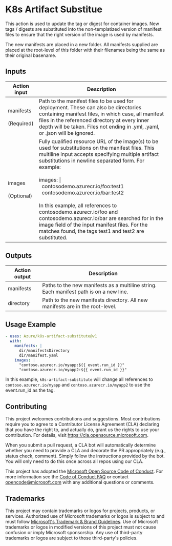 # K8s Artifact Substitue

This action is used to update the tag or digest for container images. New tags / digests are substituted into the non-templatized version of manifest files to ensure that the right version of the image is used by manifests.

The new manifests are placed in a new folder. All manifests supplied are placed at the root-level of this folder with their filenames being the same as their original basename.

## Inputs

<table>
  <thead>
    <tr>
      <th>Action input</th>
      <th>Description</th>
    </tr>
  </thead>
  <tr>
    <td>manifests </br></br>(Required)</td>
    <td>Path to the manifest files to be used for deployment. These can also be directories containing manifest files, in which case, all manifest files in the referenced directory at every inner depth will be taken. Files not ending in .yml, .yaml, or .json will be ignored.</td>
  </tr>  
  <tr>
    <td>images </br></br>(Optional)</td>
    <td>Fully qualified resource URL of the image(s) to be used for substitutions on the manifest files. This multiline input accepts specifying multiple artifact substitutions in newline separated form. For example:<br> 
    <br>images: |<br>&nbsp&nbspcontosodemo.azurecr.io/foo:test1<br>&nbsp&nbspcontosodemo.azurecr.io/bar:test2<br><br>
    In this example, all references to contosodemo.azurecr.io/foo and contosodemo.azurecr.io/bar are searched for in the image field of the input manifest files. For the matches found, the tags test1 and test2 are substituted.</td>
  </tr>
</table>

## Outputs

<table>
  <thead>
    <tr>
      <th>Action output</th>
      <th>Description</th>
    </tr>
  </thead>
  <tr>
    <td>manifests</td>
    <td>Paths to the new manifests as a multiline string. Each manifest path is on a new line.</td>
  </tr>  
  <tr>
    <td>directory</td>
    <td>Path to the new manifests directory. All new manifests are in the root-level.</td>
  </tr>
</table>

## Usage Example

```yaml
- uses: Azure/k8s-artifact-substitute@v1
  with:
    manifests: |
      dir/manifestsDirectory
      dir/manifest.yaml
    images: |
      "contoso.azurecr.io/myapp:${{ event.run_id }}"
      "contoso.azurecr.io/myapp2:${{ event.run_id }}"
```

In this example, `k8s-artifact-substitute` will change all references to `contoso.azurecr.io/myapp` and `contoso.azurecr.io/myapp2` to use the event.run_id as the tag.

## Contributing

This project welcomes contributions and suggestions. Most contributions require you to agree to a
Contributor License Agreement (CLA) declaring that you have the right to, and actually do, grant us
the rights to use your contribution. For details, visit https://cla.opensource.microsoft.com.

When you submit a pull request, a CLA bot will automatically determine whether you need to provide
a CLA and decorate the PR appropriately (e.g., status check, comment). Simply follow the instructions
provided by the bot. You will only need to do this once across all repos using our CLA.

This project has adopted the [Microsoft Open Source Code of Conduct](https://opensource.microsoft.com/codeofconduct/).
For more information see the [Code of Conduct FAQ](https://opensource.microsoft.com/codeofconduct/faq/) or
contact [opencode@microsoft.com](mailto:opencode@microsoft.com) with any additional questions or comments.

## Trademarks

This project may contain trademarks or logos for projects, products, or services. Authorized use of Microsoft
trademarks or logos is subject to and must follow
[Microsoft's Trademark & Brand Guidelines](https://www.microsoft.com/en-us/legal/intellectualproperty/trademarks/usage/general).
Use of Microsoft trademarks or logos in modified versions of this project must not cause confusion or imply Microsoft sponsorship.
Any use of third-party trademarks or logos are subject to those third-party's policies.
